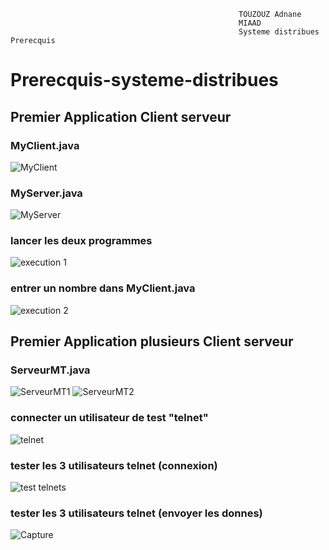                                                        TOUZOUZ Adnane
                                                       MIAAD
                                                       Systeme distribues Prerecquis
                                                                               



# Prerecquis-systeme-distribues
## Premier Application Client serveur
### MyClient.java
![MyClient](https://user-images.githubusercontent.com/115072337/224540320-d651a808-6e5a-4aed-9579-68e18cae5651.PNG)
### MyServer.java
![MyServer](https://user-images.githubusercontent.com/115072337/224540327-f6809fa8-5f2e-46ed-8aa4-b5bafadde55b.PNG)
### lancer les deux programmes
![execution 1](https://user-images.githubusercontent.com/115072337/224540341-345a10e4-d954-4e70-851d-a7f0a7196357.PNG)
### entrer un nombre dans MyClient.java
![execution 2](https://user-images.githubusercontent.com/115072337/224540360-129b6471-96d9-40a8-b392-a33d49aff779.PNG)

## Premier Application plusieurs Client serveur
### ServeurMT.java
![ServeurMT1](https://user-images.githubusercontent.com/115072337/224545669-452971ff-7a48-4a99-abe9-5c526d012e9f.PNG)
![ServeurMT2](https://user-images.githubusercontent.com/115072337/224544915-552e71d1-a64a-42f2-922d-7a41d35e0b20.PNG)
### connecter un utilisateur de test "telnet"
![telnet](https://user-images.githubusercontent.com/115072337/224545422-3aafc6e2-6f12-488b-b10c-f2fa34356414.PNG)
### tester les 3 utilisateurs telnet (connexion)
![test telnets](https://user-images.githubusercontent.com/115072337/224545522-2957f6af-7c23-44fa-9f40-9c633c0d1d47.PNG)
### tester les 3 utilisateurs telnet (envoyer les donnes)
![Capture](https://user-images.githubusercontent.com/115072337/224545579-e097e8ff-c355-4143-adda-a97955dff795.PNG)

